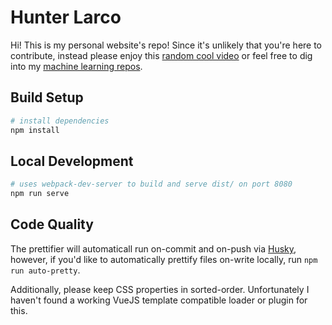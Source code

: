 # Hunter Larco

Hi! This is my personal website's repo! Since it's unlikely that you're here to
contribute, instead please enjoy this [random cool video][rickrolled] or feel
free to dig into my [machine learning repos][rickrolled].

## Build Setup

```bash
# install dependencies
npm install
```

## Local Development

```bash
# uses webpack-dev-server to build and serve dist/ on port 8080
npm run serve
```

## Code Quality

The prettifier will automaticall run on-commit and on-push via [Husky],
however, if you'd like to automatically prettify files on-write locally, run
`npm run auto-pretty`.

Additionally, please keep CSS properties in sorted-order. Unfortunately I
haven't found a working VueJS template compatible loader or plugin for this.

[husky]: https://github.com/typicode/husky
[rickrolled]: https://www.youtube.com/watch?v=oHg5SJYRHA0
